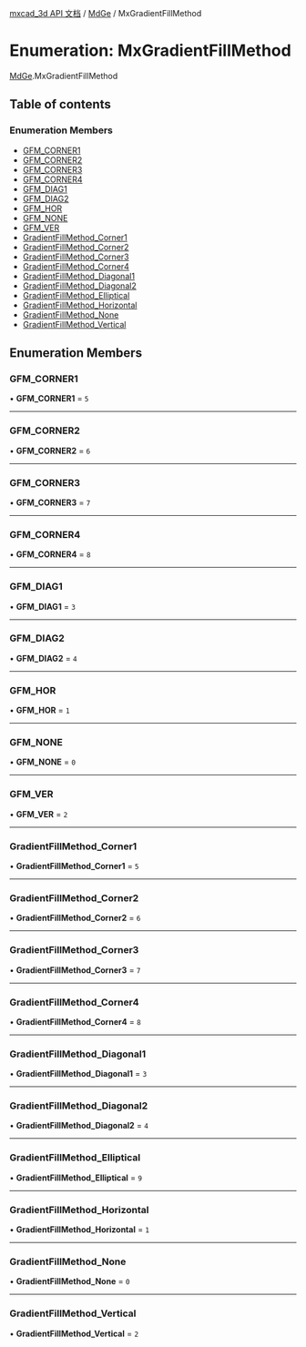 [mxcad_3d API 文档](../README.md) / [MdGe](../modules/MdGe.md) / MxGradientFillMethod

# Enumeration: MxGradientFillMethod

[MdGe](../modules/MdGe.md).MxGradientFillMethod

## Table of contents

### Enumeration Members

- [GFM\_CORNER1](MdGe.MxGradientFillMethod.md#gfm_corner1)
- [GFM\_CORNER2](MdGe.MxGradientFillMethod.md#gfm_corner2)
- [GFM\_CORNER3](MdGe.MxGradientFillMethod.md#gfm_corner3)
- [GFM\_CORNER4](MdGe.MxGradientFillMethod.md#gfm_corner4)
- [GFM\_DIAG1](MdGe.MxGradientFillMethod.md#gfm_diag1)
- [GFM\_DIAG2](MdGe.MxGradientFillMethod.md#gfm_diag2)
- [GFM\_HOR](MdGe.MxGradientFillMethod.md#gfm_hor)
- [GFM\_NONE](MdGe.MxGradientFillMethod.md#gfm_none)
- [GFM\_VER](MdGe.MxGradientFillMethod.md#gfm_ver)
- [GradientFillMethod\_Corner1](MdGe.MxGradientFillMethod.md#gradientfillmethod_corner1)
- [GradientFillMethod\_Corner2](MdGe.MxGradientFillMethod.md#gradientfillmethod_corner2)
- [GradientFillMethod\_Corner3](MdGe.MxGradientFillMethod.md#gradientfillmethod_corner3)
- [GradientFillMethod\_Corner4](MdGe.MxGradientFillMethod.md#gradientfillmethod_corner4)
- [GradientFillMethod\_Diagonal1](MdGe.MxGradientFillMethod.md#gradientfillmethod_diagonal1)
- [GradientFillMethod\_Diagonal2](MdGe.MxGradientFillMethod.md#gradientfillmethod_diagonal2)
- [GradientFillMethod\_Elliptical](MdGe.MxGradientFillMethod.md#gradientfillmethod_elliptical)
- [GradientFillMethod\_Horizontal](MdGe.MxGradientFillMethod.md#gradientfillmethod_horizontal)
- [GradientFillMethod\_None](MdGe.MxGradientFillMethod.md#gradientfillmethod_none)
- [GradientFillMethod\_Vertical](MdGe.MxGradientFillMethod.md#gradientfillmethod_vertical)

## Enumeration Members

### GFM\_CORNER1

• **GFM\_CORNER1** = ``5``

___

### GFM\_CORNER2

• **GFM\_CORNER2** = ``6``

___

### GFM\_CORNER3

• **GFM\_CORNER3** = ``7``

___

### GFM\_CORNER4

• **GFM\_CORNER4** = ``8``

___

### GFM\_DIAG1

• **GFM\_DIAG1** = ``3``

___

### GFM\_DIAG2

• **GFM\_DIAG2** = ``4``

___

### GFM\_HOR

• **GFM\_HOR** = ``1``

___

### GFM\_NONE

• **GFM\_NONE** = ``0``

___

### GFM\_VER

• **GFM\_VER** = ``2``

___

### GradientFillMethod\_Corner1

• **GradientFillMethod\_Corner1** = ``5``

___

### GradientFillMethod\_Corner2

• **GradientFillMethod\_Corner2** = ``6``

___

### GradientFillMethod\_Corner3

• **GradientFillMethod\_Corner3** = ``7``

___

### GradientFillMethod\_Corner4

• **GradientFillMethod\_Corner4** = ``8``

___

### GradientFillMethod\_Diagonal1

• **GradientFillMethod\_Diagonal1** = ``3``

___

### GradientFillMethod\_Diagonal2

• **GradientFillMethod\_Diagonal2** = ``4``

___

### GradientFillMethod\_Elliptical

• **GradientFillMethod\_Elliptical** = ``9``

___

### GradientFillMethod\_Horizontal

• **GradientFillMethod\_Horizontal** = ``1``

___

### GradientFillMethod\_None

• **GradientFillMethod\_None** = ``0``

___

### GradientFillMethod\_Vertical

• **GradientFillMethod\_Vertical** = ``2``
